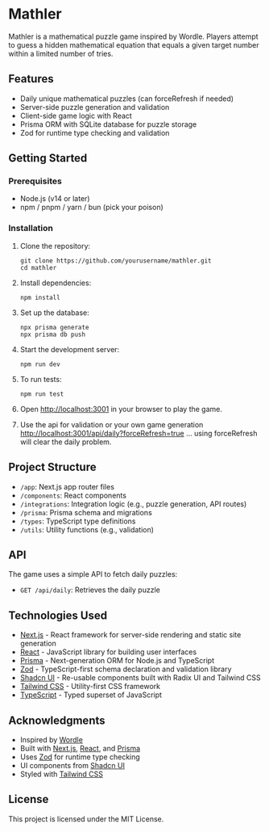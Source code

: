 # Mathler

Mathler is a mathematical puzzle game inspired by Wordle. Players attempt to guess a hidden mathematical equation that equals a given target number within a limited number of tries.

## Features

- Daily unique mathematical puzzles (can forceRefresh if needed)
- Server-side puzzle generation and validation
- Client-side game logic with React
- Prisma ORM with SQLite database for puzzle storage
- Zod for runtime type checking and validation

## Getting Started

### Prerequisites

- Node.js (v14 or later)
- npm / pnpm / yarn / bun (pick your poison)

### Installation

1. Clone the repository:
   ```
   git clone https://github.com/yourusername/mathler.git
   cd mathler
   ```

2. Install dependencies:
   ```
   npm install
   ```

3. Set up the database:
   ```
   npx prisma generate
   npx prisma db push
   ```

4. Start the development server:
   ```
   npm run dev
   ```

5. To run tests:
   ```
   npm run test
   ```
   
6. Open [http://localhost:3001](http://localhost:3001) in your browser to play the game.

7. Use the api for validation or your own game generation [http://localhost:3001/api/daily?forceRefresh=true](http://localhost:3001/api/daily?forceRefresh=true) ... using forceRefresh will clear the daily problem.

## Project Structure

- `/app`: Next.js app router files
- `/components`: React components
- `/integrations`: Integration logic (e.g., puzzle generation, API routes)
- `/prisma`: Prisma schema and migrations
- `/types`: TypeScript type definitions
- `/utils`: Utility functions (e.g., validation)

## API

The game uses a simple API to fetch daily puzzles:

- `GET /api/daily`: Retrieves the daily puzzle

## Technologies Used

- [Next.js](https://nextjs.org/) - React framework for server-side rendering and static site generation
- [React](https://reactjs.org/) - JavaScript library for building user interfaces
- [Prisma](https://www.prisma.io/) - Next-generation ORM for Node.js and TypeScript
- [Zod](https://github.com/colinhacks/zod) - TypeScript-first schema declaration and validation library
- [Shadcn UI](https://ui.shadcn.com/) - Re-usable components built with Radix UI and Tailwind CSS
- [Tailwind CSS](https://tailwindcss.com/) - Utility-first CSS framework
- [TypeScript](https://www.typescriptlang.org/) - Typed superset of JavaScript

## Acknowledgments

- Inspired by [Wordle](https://www.nytimes.com/games/wordle/index.html)
- Built with [Next.js](https://nextjs.org/), [React](https://reactjs.org/), and [Prisma](https://www.prisma.io/)
- Uses [Zod](https://github.com/colinhacks/zod) for runtime type checking
- UI components from [Shadcn UI](https://ui.shadcn.com/)
- Styled with [Tailwind CSS](https://tailwindcss.com/)

## License

This project is licensed under the MIT License.
